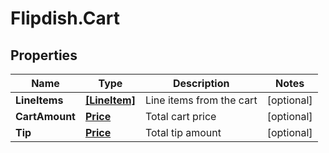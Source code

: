 # Flipdish.Cart

## Properties
Name | Type | Description | Notes
------------ | ------------- | ------------- | -------------
**LineItems** | [**[LineItem]**](LineItem.md) | Line items from the cart | [optional] 
**CartAmount** | [**Price**](Price.md) | Total cart price | [optional] 
**Tip** | [**Price**](Price.md) | Total tip amount | [optional] 


